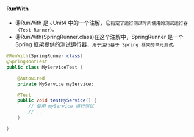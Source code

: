 #### RunWith
* @RunWith 是 JUnit4 中的一个注解，它`指定了运行测试时所使用的测试运行器（Test Runner）。`
* @RunWith(SpringRunner.class)在这个注解中，SpringRunner 是一个 Spring 框架提供的测试运行器，`用于运行基于 Spring 框架的单元测试。`
```java
@RunWith(SpringRunner.class)
@SpringBootTest
public class MyServiceTest {

    @Autowired
    private MyService myService;

    @Test
    public void testMyService() {
        // 使用 myService 进行测试
        // ...
    }

}
```








